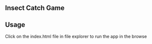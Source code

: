 ## Insect Catch Game

## Usage

Click on the index.html file in file
explorer to run the app in the browse
